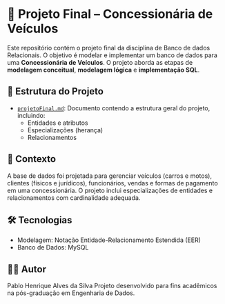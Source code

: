 # 🚗 Projeto Final – Concessionária de Veículos

Este repositório contém o projeto final da disciplina de Banco de dados Relacionais.
O objetivo é modelar e implementar um banco de dados para uma **Concessionária de Veículos**. O projeto aborda as etapas de **modelagem conceitual**, **modelagem lógica** e **implementação SQL**.

## 📄 Estrutura do Projeto

- [`projetoFinal.md`](./projetoFinal.md): Documento contendo a estrutura geral do projeto, incluindo:
  - Entidades e atributos
  - Especializações (herança)
  - Relacionamentos
<!-- - [`modelo_conceitual.md`](./modelo_conceitual.md): Diagrama e descrição do **modelo conceitual** do banco de dados.
- [`modelo_logico.md`](./modelo_logico.md): Representação do **modelo lógico** com chaves primárias, estrangeiras e tipos de dados.
- [`modelo_fisico.sql`](./modelo_fisico.sql): Script SQL para **criação das tabelas** no banco de dados relacional. -->

## 📌 Contexto

A base de dados foi projetada para gerenciar veículos (carros e motos), clientes (físicos e jurídicos), funcionários, vendas e formas de pagamento em uma concessionária. O projeto inclui especializações de entidades e relacionamentos com cardinalidade adequada.

## 🛠️ Tecnologias

- Modelagem: Notação Entidade-Relacionamento Estendida (EER)
- Banco de Dados:  MySQL 

## 👨‍💻 Autor

Pablo Henrique Alves da Silva
Projeto desenvolvido para fins acadêmicos na pós-graduação em Engenharia de Dados.

